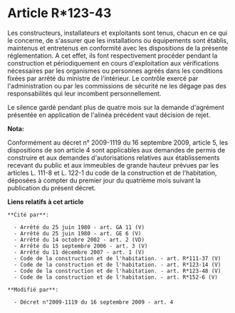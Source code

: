 # Article R*123-43

Les constructeurs, installateurs et exploitants sont tenus, chacun en ce qui le concerne, de s'assurer que les installations
ou équipements sont établis, maintenus et entretenus en conformité avec les dispositions de la présente réglementation. A cet
effet, ils font respectivement procéder pendant la construction et périodiquement en cours d'exploitation aux vérifications
nécessaires par les organismes ou personnes agréés dans les conditions fixées par arrêté du ministre de l'intérieur. Le
contrôle exercé par l'administration ou par les commissions de sécurité ne les dégage pas des responsabilités qui leur
incombent personnellement.

Le silence gardé pendant plus de quatre mois sur la demande d'agrément présentée en application de l'alinéa précédent vaut
décision de rejet.

**Nota:**

Conformément au décret n° 2009-1119 du 16 septembre 2009, article 5, les dispositions de son article 4 sont applicables aux
demandes de permis de construire et aux demandes d'autorisations relatives aux établissements recevant du public et aux
immeubles de grande hauteur prévues par les articles L. 111-8 et L. 122-1 du code de la construction et de l'habitation,
déposées à compter du premier jour du quatrième mois suivant la publication du présent décret.

**Liens relatifs à cet article**

	**Cité par**:

	  - Arrêté du 25 juin 1980 - art. GA 11 (V)
	  - Arrêté du 25 juin 1980 - art. GE 6 (V)
	  - Arrêté du 14 octobre 2002 - art. 2 (VD)
	  - Arrêté du 15 septembre 2006 - art. 3 (V)
	  - Arrêté du 11 décembre 2007 - art. 1 (V)
	  - Code de la construction et de l'habitation. - art. R*111-37 (V)
	  - Code de la construction et de l'habitation. - art. R*123-14 (V)
	  - Code de la construction et de l'habitation. - art. R*123-48 (V)
	  - Code de la construction et de l'habitation. - art. R*152-6 (V)

	**Modifié par**:

	  - Décret n°2009-1119 du 16 septembre 2009 - art. 4
